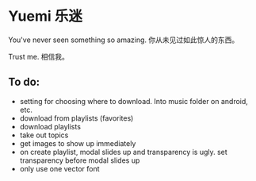 # Yuemi 乐迷

You've never seen something so amazing. 你从未见过如此惊人的东西。

Trust me. 相信我。

## To do:
- setting for choosing where to download. Into music folder on android, etc.
- download from playlists (favorites)
- download playlists
- take out topics
- get images to show up immediately
- on create playlist, modal slides up and transparency is ugly. set transparency before modal slides up
- only use one vector font
